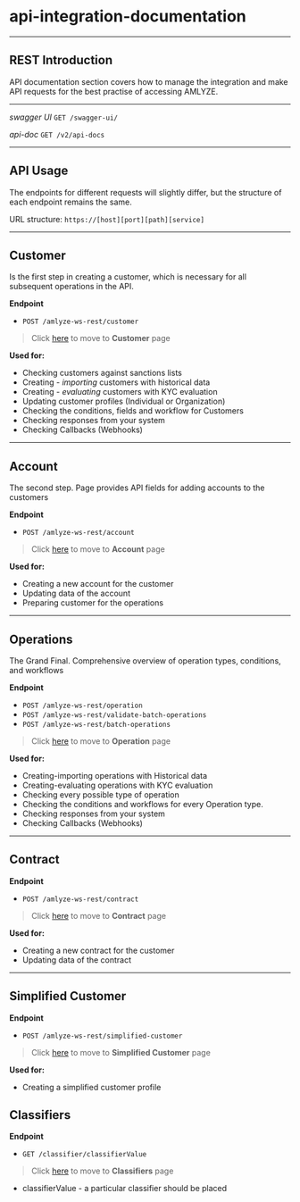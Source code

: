 # api-integration-documentation

---
## REST Introduction

API documentation section covers how to manage the integration and make API requests for the best practise of accessing AMLYZE.

---

*swagger UI* `GET /swagger-ui/`

*api-doc* `GET /v2/api-docs`

---
## API Usage

The endpoints for different requests will slightly differ, but the structure of each endpoint remains the same.

URL structure: `https://[host][port][path][service]`

---
## Customer

Is the first step in creating a customer, which is necessary for all subsequent operations in the API.

<b>Endpoint</b>

* `POST /amlyze-ws-rest/customer`

> Click [here](customer/README.md)  to move to <b>Customer</b> page

    
<b>Used for:</b>
* Checking customers against sanctions lists
* Creating - <i>importing</i> customers with historical data
* Creating - <i>evaluating</i> customers with KYC evaluation
* Updating customer profiles (Individual or Organization)
* Checking the conditions, fields and workflow for Customers
* Checking responses from your system
* Checking Callbacks (Webhooks)
---

## Account
The second step. Page provides API fields for adding accounts to the customers

<b>Endpoint</b>

* `POST /amlyze-ws-rest/account`


> Click [here](account/README.md)  to move to <b>Account</b> page


<b>Used for:</b>
* Creating a new account for the customer
* Updating data of the account
* Preparing customer for the operations

---

## Operations
The Grand Final. Comprehensive overview of operation types, conditions, and workflows

<b>Endpoint</b>

* `POST /amlyze-ws-rest/operation`
* `POST /amlyze-ws-rest/validate-batch-operations`
* `POST /amlyze-ws-rest/batch-operations`

> Click [here](operation/README.md) to move to <b>Operation</b> page


<b>Used for:</b>
* Creating-importing operations with Historical data
* Creating-evaluating operations with KYC evaluation
* Checking  every possible type of operation
* Checking the conditions and workflows for every Operation type.
* Checking responses from your system
* Checking Callbacks (Webhooks)
---

## Contract

<b>Endpoint</b>

 * `POST /amlyze-ws-rest/contract`

 > Click [here](contract/contract.md) to move to <b>Contract</b> page

<b>Used for:</b>
* Creating a new contract for the customer
* Updating data of the contract

---

## Simplified Customer

<b>Endpoint</b>

* `POST /amlyze-ws-rest/simplified-customer`

> Click [here](simplifiedCustomer/README.md) to move to <b>Simplified Customer</b> page


<b>Used for:</b>
* Creating a simplified customer profile


## Classifiers

<b>Endpoint</b>

* `GET /classifier/classifierValue`


 > Click [here](../Classifiers/classifiers.md) to move to <b>Classifiers</b> page 
  

* classifierValue   - a particular classifier should be placed
